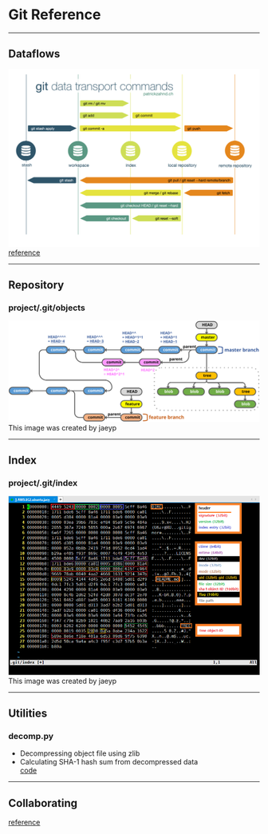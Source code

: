 # Git Reference

---

## Dataflows
![](./git.dataflows.png)
[reference](https://www.patrickzahnd.ch/blog.html)

---

## Repository
### project/.git/objects
![](./git.repository.svg)  
This image was created by jaeyp  

---

## Index
### project/.git/index
![](./git.index.format.png)  
This image was created by jaeyp

---

## Utilities
### decomp.py
* Decompressing object file using zlib  
* Calculating SHA-1 hash sum from decompressed data  
[code](./decomp.py)  

---

## Collaborating
[reference](https://www.atlassian.com/git/tutorials/syncing)

